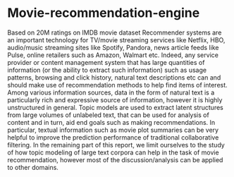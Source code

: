 # Movie-recommendation-engine
Based on 20M ratings on IMDB movie dataset
Recommender systems are an important technology for TV/movie streaming services like Netflix,
HBO, audio/music streaming sites like Spotify, Pandora, news article feeds like Pulse, online retailers such as Amazon, Walmart etc. Indeed, any service provider or content management system that
has large quantities of information (or the ability to extract such information) such as usage patterns,
browsing and click history, natural text descriptions etc can and should make use of recommendation
methods to help find items of interest. Among various information sources, data in the form of natural text is a particularly rich and expressive source of information, however it is highly unstructured
in general. Topic models are used to extract latent structures from large volumes of unlabeled text,
that can be used for analysis of content and in turn, aid end goals such as making recommendations.
In particular, textual information such as movie plot summaries can be very helpful to improve the
prediction performance of traditional collaborative filtering. In the remaining part of this report, we
limit ourselves to the study of how topic modeling of large text corpora can help in the task of movie
recommendation, however most of the discussion/analysis can be applied to other domains.
